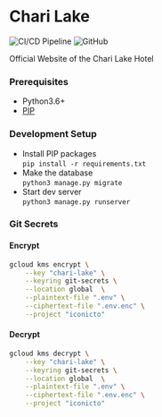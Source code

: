 # Chari Lake
![CI/CD Pipeline](https://github.com/Iconicto/chari-lake/workflows/CI/CD%20Pipeline/badge.svg) ![GitHub](https://img.shields.io/github/license/Iconicto/chari-lake) 

Official Website of the Chari Lake Hotel

### Prerequisites
- Python3.6+
- [PIP](https://pip.pypa.io/en/stable/installing)

### Development Setup
- Install PIP packages <br>
`pip install -r requirements.txt`
- Make the database <br>
`python3 manage.py migrate`
- Start dev server <br>
`python3 manage.py runserver `


### Git Secrets

#### Encrypt

```bash
gcloud kms encrypt \
    --key "chari-lake" \
    --keyring git-secrets \
    --location global  \
    --plaintext-file ".env" \
    --ciphertext-file ".env.enc" \
    --project "iconicto"
```

#### Decrypt
```bash
gcloud kms decrypt \
    --key "chari-lake" \
    --keyring git-secrets \
    --location global  \
    --plaintext-file ".env" \
    --ciphertext-file ".env.enc" \
    --project "iconicto"
```
